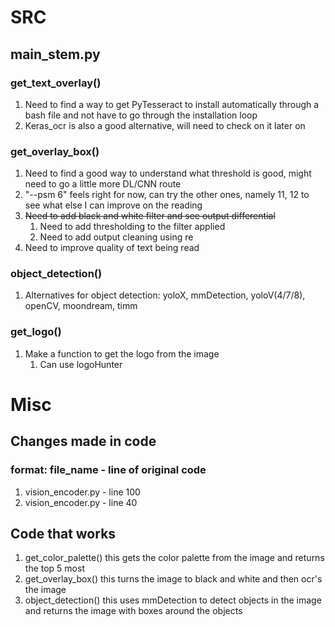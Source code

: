 # SRC

## main_stem.py

### get_text_overlay()

1. Need to find a way to get PyTesseract to install automatically through a bash file and not have to go through the installation loop
2. Keras_ocr is also a good alternative, will need to check on it later on

### get_overlay_box()

1. Need to find a good way to understand what threshold is good, might need to go a little more DL/CNN route
2. "--psm 6" feels right for now, can try the other ones, namely 11, 12 to see what else I can improve on the reading
3. ~~Need to add black and white filter and see output differential~~
    1. Need to add thresholding to the filter applied
    2. Need to add output cleaning using re
4. Need to improve quality of text being read

### object_detection()

1. Alternatives for object detection: yoloX, mmDetection, yoloV(4/7/8), openCV, moondream, timm

### get_logo()

1. Make a function to get the logo from the image
    1. Can use logoHunter

# Misc
## Changes made in code
### format: file_name - line of original code
1. vision_encoder.py - line 100
2. vision_encoder.py - line 40

## Code that works
1. get_color_palette()
    this gets the color palette from the image and returns the top 5 most 
2. get_overlay_box()
    this turns the image to black and white and then ocr's the image
3. object_detection()
    this uses mmDetection to detect objects in the image and returns the image with boxes around the objects